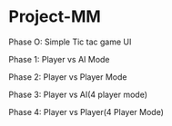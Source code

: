 # Project-MM

Phase O:
Simple Tic tac game UI

Phase 1:
Player vs AI Mode

Phase 2:
Player vs Player Mode

Phase 3:
Player vs AI(4 player mode)

Phase 4:
Player vs Player(4 Player Mode)